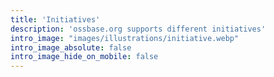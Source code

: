 ```yaml
---
title: 'Initiatives'
description: 'ossbase.org supports different initiatives'
intro_image: "images/illustrations/initiative.webp"
intro_image_absolute: false 
intro_image_hide_on_mobile: false
---
```


